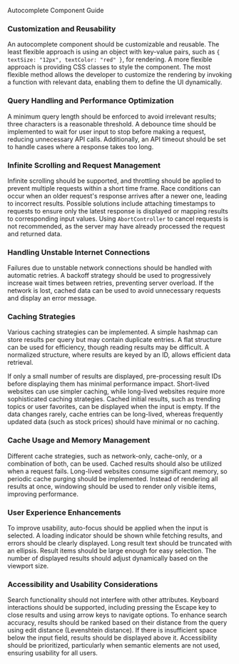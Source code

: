 Autocomplete Component Guide

### Customization and Reusability

An autocomplete component should be customizable and reusable. The least flexible approach is using an object with key-value pairs, such as `{ textSize: "12px", textColor: "red" }`, for rendering. A more flexible approach is providing CSS classes to style the component. The most flexible method allows the developer to customize the rendering by invoking a function with relevant data, enabling them to define the UI dynamically.

### Query Handling and Performance Optimization

A minimum query length should be enforced to avoid irrelevant results; three characters is a reasonable threshold. A debounce time should be implemented to wait for user input to stop before making a request, reducing unnecessary API calls. Additionally, an API timeout should be set to handle cases where a response takes too long.

### Infinite Scrolling and Request Management

Infinite scrolling should be supported, and throttling should be applied to prevent multiple requests within a short time frame. Race conditions can occur when an older request's response arrives after a newer one, leading to incorrect results. Possible solutions include attaching timestamps to requests to ensure only the latest response is displayed or mapping results to corresponding input values. Using `AbortController` to cancel requests is not recommended, as the server may have already processed the request and returned data.

### Handling Unstable Internet Connections

Failures due to unstable network connections should be handled with automatic retries. A backoff strategy should be used to progressively increase wait times between retries, preventing server overload. If the network is lost, cached data can be used to avoid unnecessary requests and display an error message.

### Caching Strategies

Various caching strategies can be implemented. A simple hashmap can store results per query but may contain duplicate entries. A flat structure can be used for efficiency, though reading results may be difficult. A normalized structure, where results are keyed by an ID, allows efficient data retrieval.

If only a small number of results are displayed, pre-processing result IDs before displaying them has minimal performance impact. Short-lived websites can use simpler caching, while long-lived websites require more sophisticated caching strategies. Cached initial results, such as trending topics or user favorites, can be displayed when the input is empty. If the data changes rarely, cache entries can be long-lived, whereas frequently updated data (such as stock prices) should have minimal or no caching.

### Cache Usage and Memory Management

Different cache strategies, such as network-only, cache-only, or a combination of both, can be used. Cached results should also be utilized when a request fails. Long-lived websites consume significant memory, so periodic cache purging should be implemented. Instead of rendering all results at once, windowing should be used to render only visible items, improving performance.

### User Experience Enhancements

To improve usability, auto-focus should be applied when the input is selected. A loading indicator should be shown while fetching results, and errors should be clearly displayed. Long result text should be truncated with an ellipsis. Result items should be large enough for easy selection. The number of displayed results should adjust dynamically based on the viewport size.

### Accessibility and Usability Considerations

Search functionality should not interfere with other attributes. Keyboard interactions should be supported, including pressing the Escape key to close results and using arrow keys to navigate options. To enhance search accuracy, results should be ranked based on their distance from the query using edit distance (Levenshtein distance). If there is insufficient space below the input field, results should be displayed above it. Accessibility should be prioritized, particularly when semantic elements are not used, ensuring usability for all users.
